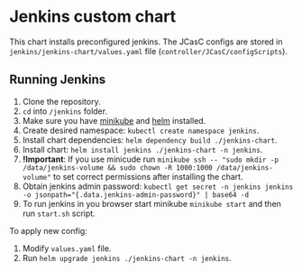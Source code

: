 # Jenkins custom chart

This chart installs preconfigured jenkins. 
The JCasC configs are stored in `jenkins/jenkins-chart/values.yaml` file (`controller/JCasC/configScripts`).

## Running Jenkins

1. Clone the repository.
2. `cd` into `/jenkins` folder.
3. Make sure you have [minikube](https://minikube.sigs.k8s.io/) and [helm](https://helm.sh/) installed.
4. Create desired namespace: `kubectl create namespace jenkins`.
5.  Install chart dependencies: `helm dependency build ./jenkins-chart`.
6. Install chart: `helm install jenkins ./jenkins-chart -n jenkins`.  
7. **!Important**: If you use minicude run `minikube ssh -- "sudo mkdir -p /data/jenkins-volume && sudo chown -R 1000:1000 /data/jenkins-volume"` to set correct permissions after installing the chart.
8. Obtain jenkins admin password: `kubectl get secret -n jenkins jenkins -o jsonpath="{.data.jenkins-admin-password}" | base64 -d`
9. To run jenkins in you browser start minikube `minikube start` and then run `start.sh` script.

To apply new config:

1. Modify `values.yaml` file.
2. Run `helm upgrade jenkins ./jenkins-chart -n jenkins`.